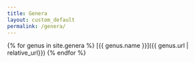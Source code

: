 ```yaml
---
title: Genera
layout: custom_default
permalink: /genera/
---
```

    
{% for genus in site.genera %}
[{{ genus.name }}]({{ genus.url | relative_url}})
{% endfor %}
